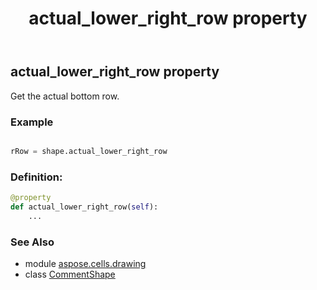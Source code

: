 ﻿---
title: actual_lower_right_row property
second_title: Aspose.Cells for Python via .NET API References
description: 
type: docs
weight: 250
url: /aspose.cells.drawing/commentshape/actual_lower_right_row/
is_root: false
---

## actual_lower_right_row property


Get the actual bottom row.

### Example 


```python

rRow = shape.actual_lower_right_row

```
### Definition:
```python
@property
def actual_lower_right_row(self):
    ...
```

### See Also
* module [aspose.cells.drawing](../../)
* class [CommentShape](/cells/python-net/aspose.cells.drawing/commentshape)

